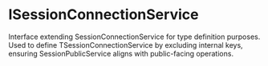 # ISessionConnectionService

Interface extending SessionConnectionService for type definition purposes.
Used to define TSessionConnectionService by excluding internal keys, ensuring SessionPublicService aligns with public-facing operations.
